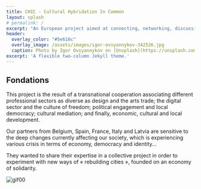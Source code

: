 ```yaml
---
title: CHIC - Cultural Hybridation In Common
layout: splash
# permalink: /
excerpt: "An European project aimed at connecting, networking, discussing creative process around the «stamp» and the notion of «free». "
header:
  overlay_color: "#5e616c"
  overlay_image: /assets/images/igor-ovsyannykov-342526.jpg
  caption: Photo by Igor Ovsyannykov on [Unsplash](https://unsplash.com/photos/4A8ZSlAOUqs)
excerpt: 'A flexible two-column Jekyll theme.'
---
```


## Fondations
This project is the result of a transnational cooperation associating different professional sectors as diverse as design and the arts trade; the digital sector and the culture of freedom; political engagement and local democracy; cultural mediation; and finally, economic, cultural and local development. 

Our partners from Belgium, Spain, France, Italy and Latvia are sensitive to the deep changes currently affecting our society, which is experiencing various crisis in terms of economy, democracy and identity…

They wanted to share their expertise in a collective project in order to experiment with new ways of « rebuilding cities », founded on an economy of solidarity.

![gif00](http://www.chic-europecreative.eu/wa_images/simple.gif)
